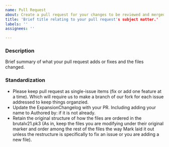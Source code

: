 ```yaml
---
name: Pull Request
about: Create a pull request for your changes to be reviewed and merged into the project.
title: 'Brief title relating to your pull request's subject matter.'
labels: ''
assignees: ''

---
```

### Description
Brief summary of what your pull request adds or fixes and the files changed.

### Standardization
- Please keep pull request as single-issue items (fix or add one feature at a time).  Which will require us to make a branch of our fork for each issue addressed to keep things organzied.
- Update the ExpansionChangelog with your PR.  Including adding your name to Authored by: if it is not already.
- Retain the original structure of how the files are ordered in the brutalv21.pk3 (As in, keep the files you are modifying under their original marker and order among the rest of the files the way Mark laid it out unless the restructure is specifically to fix an issue or you are adding a new file).
